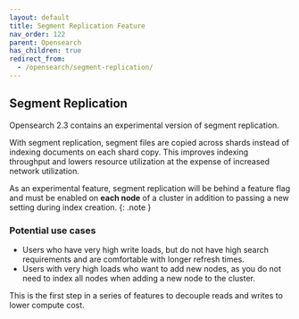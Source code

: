 ```yaml
---
layout: default
title: Segment Replication Feature
nav_order: 122
parent: Opensearch
has_children: true
redirect_from:
  - /opensearch/segment-replication/
---
```


## Segment Replication

Opensearch 2.3 contains an experimental version of segment replication.

With segment replication, segment files are copied across shards instead of indexing documents on each shard copy. This improves indexing throughput and lowers resource utilization at the expense of increased network utilization.

As an experimental feature, segment replication will be behind a feature flag and must be enabled on **each node** of a cluster in addition to passing a new setting during index creation.
{: .note }

### Potential use cases

- Users who have very high write loads, but do not have high search requirements and are comfortable with longer refresh times.
- Users with very high loads who want to add new nodes, as you do not need to index all nodes when adding a new node to the cluster.

This is the first step in a series of features to decouple reads and writes to lower compute cost.